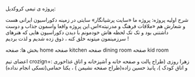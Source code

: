 پروژه ی تیمی کروکدیل:

شرح اولیه پروژه:
پروژه ما «سایت پرشیانگار» سایتی در زمینه دکوراسیون ایرانی هست و شعارش هم «ملاقات فرهنگ و مدرنیته»اس.این پروژه واقعا واسمون جذاب و دوست داشتنی بود و تک تک لحظه هاش خودمونم با دیدن دکوراسیون هایی که  هنرهای سرزمینمون میتونه خلق کنه ، ذوق زده شدیم و لذت بردیم !

بخش ها:
صفحه home
صفحه kitchen
صفحه dining room
صفحه kid room

اعضای تیم crozign+:
زهرا روزی (طراح پالت و صفحه خانه و آشپزخانه و اتاق غذاخوری و اتاق کودک )، پانیذ حسین زاده(طراح  صفحه نشیمن ) ، یکتا حمامی(تسکی انجام نداده)
